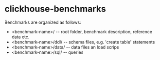 # clickhouse-benchmarks

Benchmarks are organized as follows:

* \<benchmark-name>/ -- root folder, benchmark description, reference data etc.
* \<benchmark-name>/ddl/ -- schema files, e.g. 'create table' statements
* \<benchmark-name>/data/ -- data files an load scrips
* \<benchmark-name>/sql/ -- queries

